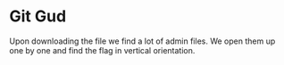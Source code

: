 # Git Gud
Upon downloading the file we find a lot of admin files. We open them up one by one and find the flag in vertical orientation.
